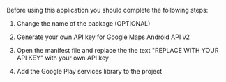 Before using this application you should complete the following steps:

1)  Change the name of the package (OPTIONAL)

2)  Generate your own API key for Google Maps Android API v2

3)  Open the manifest file and replace the the text "REPLACE WITH YOUR API KEY" with your own API key

4)  Add the Google Play services library to the project